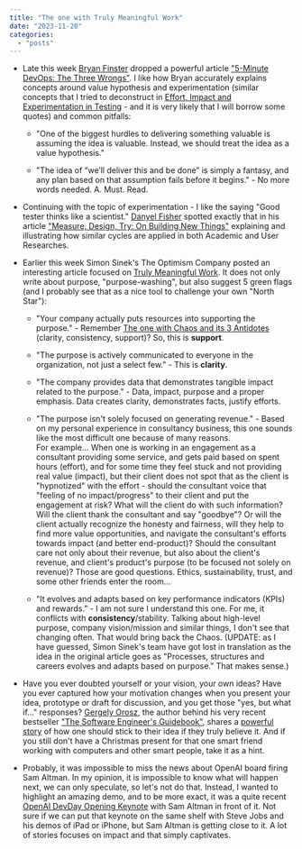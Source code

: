 ```yaml
---
title: "The one with Truly Meaningful Work"
date: "2023-11-20"
categories: 
  - "posts"
---
```


- Late this week [Bryan Finster](https://www.linkedin.com/in/bryan-finster/) dropped a powerful article ["5-Minute DevOps: The Three Wrongs"](https://bdfinst.medium.com/5-minute-devops-the-three-wrongs-6c660f1287e7). I like how Bryan accurately explains concepts around value hypothesis and experimentation (similar concepts that I tried to deconstruct in [Effort, Impact and Experimentation in Testing](/effort-impact-and-experimentation-in-testing/) - and it is very likely that I will borrow some quotes) and common pitfalls:
    - "One of the biggest hurdles to delivering something valuable is assuming the idea is valuable. Instead, we should treat the idea as a value hypothesis."
    
    - "The idea of “we’ll deliver this and be done” is simply a fantasy, and any plan based on that assumption fails before it begins." - No more words needed. A. Must. Read.

- Continuing with the topic of experimentation - I like the saying "Good tester thinks like a scientist." [Danyel Fisher](https://www.linkedin.com/in/danyelfisher/) spotted exactly that in his article ["Measure, Design, Try: On Building New Things"](https://danyelfisher.info/blog/2023/10/5/measure-design-try-on-building-new-things) explaining and illustrating how similar cycles are applied in both Academic and User Researches.

- Earlier this week Simon Sinek's The Optimism Company posted an interesting article focused on [Truly Meaningful Work](https://www.linkedin.com/pulse/does-your-company-truly-value-meaning-work-simon-sinek-ywhqc/). It does not only write about purpose, "purpose-washing", but also suggest 5 green flags (and I probably see that as a nice tool to challenge your own "North Star"):
    - "Your company actually puts resources into supporting the purpose." - Remember [The one with Chaos and its 3 Antidotes](/posts/2023/11/12/the-one-with-chaos-and-its-3-antidotes.html) (clarity, consistency, support)? So, this is **support**.
    
    - "The purpose is actively communicated to everyone in the organization, not just a select few." - This is **clarity**.
    
    - "The company provides data that demonstrates tangible impact related to the purpose." - Data, impact, purpose and a proper emphasis. Data creates clarity, demonstrates facts, justify efforts.
    
    - "The purpose isn't solely focused on generating revenue." - Based on my personal experience in consultancy business, this one sounds like the most difficult one because of many reasons.  
        For example... When one is working in an engagement as a consultant providing some service, and gets paid based on spent hours (effort), and for some time they feel stuck and not providing real value (impact), but their client does not spot that as the client is "hypnotized" with the effort - should the consultant voice that "feeling of no impact/progress" to their client and put the engagement at risk? What will the client do with such information? Will the client thank the consultant and say "goodbye"? Or will the client actually recognize the honesty and fairness, will they help to find more value opportunities, and navigate the consultant's efforts towards impact (and better end-product)? Should the consultant care not only about their revenue, but also about the client's revenue, and client's product's purpose (to be focused not solely on revenue)? Those are good questions. Ethics, sustainability, trust, and some other friends enter the room...
    
    - "It evolves and adapts based on key performance indicators (KPIs) and rewards." - I am not sure I understand this one. For me, it conflicts with **consistency**/stability. Talking about high-level purpose, company vision/mission and similar things, I don't see that changing often. That would bring back the Chaos. (UPDATE: as I have guessed, Simon Sinek's team have got lost in translation as the idea in the original article goes as "Processes, structures and careers evolves and adapts based on purpose." That makes sense.)

- Have you ever doubted yourself or your vision, your own ideas? Have you ever captured how your motivation changes when you present your idea, prototype or draft for discussion, and you get those "yes, but what if..." responses? [Gergely Orosz](https://www.linkedin.com/in/gergelyorosz/), the author behind his very recent bestseller ["The Software Engineer's Guidebook"](https://www.amazon.com/Software-Engineers-Guidebook-Navigating-positions/dp/908338182X), shares a [powerful story](https://www.linkedin.com/posts/gergelyorosz_an-untold-story-behind-how-the-software-engineers-activity-7128417853136867328-rJKA/) of how one should stick to their idea if they truly believe it. And if you still don't have a Christmas present for that one smart friend working with computers and other smart people, take it as a hint.

- Probably, it was impossible to miss the news about OpenAI board firing Sam Altman. In my opinion, it is impossible to know what will happen next, we can only speculate, so let's not do that. Instead, I wanted to highlight an amazing demo, and to be more exact, it was a quite recent [OpenAI DevDay Opening Keynote](https://www.youtube.com/watch?v=U9mJuUkhUzk) with Sam Altman in front of it. Not sure if we can put that keynote on the same shelf with Steve Jobs and his demos of iPad or iPhone, but Sam Altman is getting close to it. A lot of stories focuses on impact and that simply captivates.
